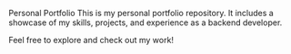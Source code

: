 Personal Portfolio
This is my personal portfolio repository.
It includes a showcase of my skills, projects, and experience as a backend developer.

Feel free to explore and check out my work!

